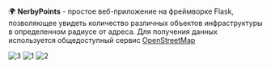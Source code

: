 🌍 **NerbyPoints** - простое веб-приложение на фреймворке Flask, позволяющее увидеть количество различных объектов инфраструктуры в определенном радиусе от адреса. Для получения данных используется общедоступный сервис [OpenStreetMap](https://www.openstreetmap.org/)

![3](https://github.com/userpyone/nerby_points/assets/105606706/a0a450ff-a48f-44e4-85d8-548ded74e1a8)
![1](https://github.com/userpyone/nerby_points/assets/105606706/6193f8fb-fdb2-4a6d-b7f4-baf7e7159fe0)
![2](https://github.com/userpyone/nerby_points/assets/105606706/7b3b0a23-82a1-441d-9eca-61d60e81291e)

